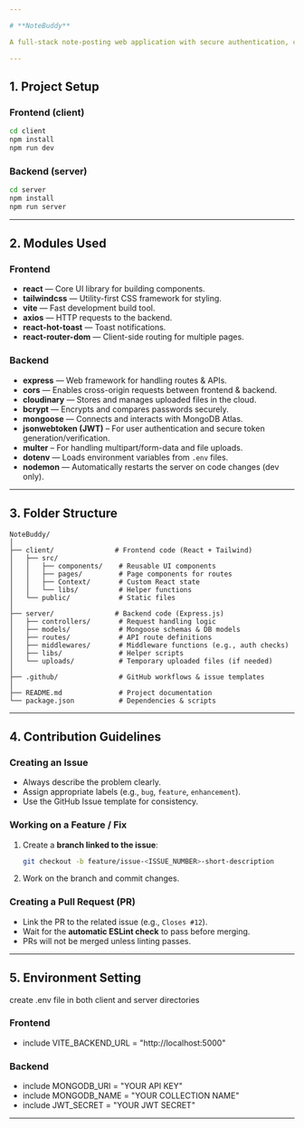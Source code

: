```yaml
---

# **NoteBuddy**

A full-stack note-posting web application with secure authentication, cloud file storage, and a responsive UI.

---
```


## **1. Project Setup**


### **Frontend (client)**

```bash
cd client
npm install
npm run dev
```

### **Backend (server)**

```bash
cd server
npm install
npm run server
```

---

## **2. Modules Used**

### **Frontend**

* **react** — Core UI library for building components.
* **tailwindcss** — Utility-first CSS framework for styling.
* **vite** — Fast development build tool.
* **axios** — HTTP requests to the backend.
* **react-hot-toast** — Toast notifications.
* **react-router-dom** — Client-side routing for multiple pages.

### **Backend**

* **express** — Web framework for handling routes & APIs.
* **cors** — Enables cross-origin requests between frontend & backend.
* **cloudinary** — Stores and manages uploaded files in the cloud.
* **bcrypt** — Encrypts and compares passwords securely.
* **mongoose** — Connects and interacts with MongoDB Atlas.
* **jsonwebtoken (JWT)** – For user authentication and secure token generation/verification.
* **multer** – For handling multipart/form-data and file uploads.
* **dotenv** — Loads environment variables from `.env` files.
* **nodemon** — Automatically restarts the server on code changes (dev only).

---

## **3. Folder Structure**

```
NoteBuddy/
│
├── client/               # Frontend code (React + Tailwind)
│   ├── src/
│   │   ├── components/    # Reusable UI components
│   │   ├── pages/         # Page components for routes
│   │   ├── Context/       # Custom React state
│   │   └── libs/          # Helper functions
│   └── public/            # Static files
│
├── server/               # Backend code (Express.js)
│   ├── controllers/       # Request handling logic
│   ├── models/            # Mongoose schemas & DB models
│   ├── routes/            # API route definitions
│   ├── middlewares/       # Middleware functions (e.g., auth checks)
│   ├── libs/              # Helper scripts
│   └── uploads/           # Temporary uploaded files (if needed)
│
├── .github/               # GitHub workflows & issue templates
│
├── README.md              # Project documentation
└── package.json           # Dependencies & scripts
```

---

## **4. Contribution Guidelines**

### **Creating an Issue**

* Always describe the problem clearly.
* Assign appropriate labels (e.g., `bug`, `feature`, `enhancement`).
* Use the GitHub Issue template for consistency.

### **Working on a Feature / Fix**

1. Create a **branch linked to the issue**:

   ```bash
   git checkout -b feature/issue-<ISSUE_NUMBER>-short-description
   ```
2. Work on the branch and commit changes.

### **Creating a Pull Request (PR)**

* Link the PR to the related issue (e.g., `Closes #12`).
* Wait for the **automatic ESLint check** to pass before merging.
* PRs will not be merged unless linting passes.

---

## **5. Environment Setting**

create .env file in both client and server directories

### **Frontend**
* include VITE_BACKEND_URL = "http://localhost:5000"

### **Backend**
* include MONGODB_URI = "YOUR API KEY"
* include MONGODB_NAME = "YOUR COLLECTION NAME"
* include JWT_SECRET = "YOUR JWT SECRET"

---
